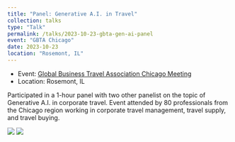 ```yaml
---
title: "Panel: Generative A.I. in Travel"
collection: talks
type: "Talk"
permalink: /talks/2023-10-23-gbta-gen-ai-panel
event: "GBTA Chicago"
date: 2023-10-23
location: "Rosemont, IL"
---
```


- Event: [Global Business Travel Association Chicago Meeting](https://chicagobta.org/meetinginfo.php?id=154&ts=1694011520)
- Location: Rosemont, IL

Participated in a 1-hour panel with two other panelist on the topic of Generative A.I. in corporate travel. Event attended by 80 professionals from the Chicago region working in corporate travel management, travel supply, and travel buying. 


<img src="https://raw.githubusercontent.com/maggiewolff/maggiewolff.github.io/master/images/GBTA_panel.jpg"> <img src="https://raw.githubusercontent.com/maggiewolff/maggiewolff.github.io/master/images/GBTA_group.jpg"> 
